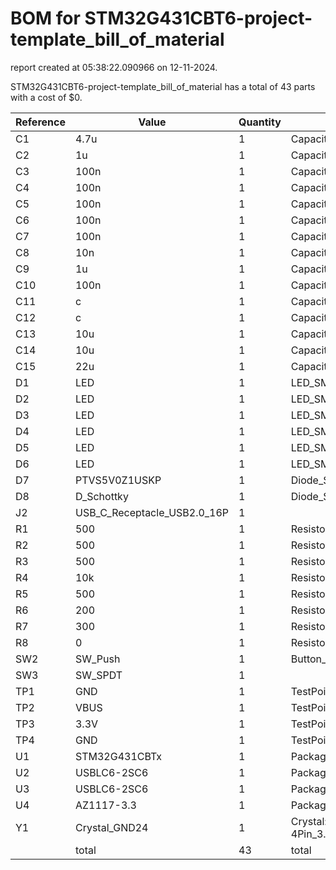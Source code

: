 # BOM for STM32G431CBT6-project-template_bill_of_material

report created at 05:38:22.090966 on 12-11-2024.

STM32G431CBT6-project-template_bill_of_material has a total of 43 parts with a cost of $0.

| Reference | Value | Quantity | part number | cost |
| --------- | ----- | -------- | ----------- | ---- |
| C1 | 4.7u | 1 | Capacitor_SMD:C_0805_2012Metric | $0 |
| C2 | 1u | 1 | Capacitor_SMD:C_0805_2012Metric | $0 |
| C3 | 100n | 1 | Capacitor_SMD:C_0805_2012Metric | $0 |
| C4 | 100n | 1 | Capacitor_SMD:C_0805_2012Metric | $0 |
| C5 | 100n | 1 | Capacitor_SMD:C_0805_2012Metric | $0 |
| C6 | 100n | 1 | Capacitor_SMD:C_0805_2012Metric | $0 |
| C7 | 100n | 1 | Capacitor_SMD:C_0805_2012Metric | $0 |
| C8 | 10n | 1 | Capacitor_SMD:C_0805_2012Metric | $0 |
| C9 | 1u | 1 | Capacitor_SMD:C_0805_2012Metric | $0 |
| C10 | 100n | 1 | Capacitor_SMD:C_0805_2012Metric | $0 |
| C11 | c | 1 | Capacitor_SMD:C_0805_2012Metric | $0 |
| C12 | c | 1 | Capacitor_SMD:C_0805_2012Metric | $0 |
| C13 | 10u | 1 | Capacitor_SMD:C_0805_2012Metric | $0 |
| C14 | 10u | 1 | Capacitor_SMD:C_0805_2012Metric | $0 |
| C15 | 22u | 1 | Capacitor_SMD:C_0805_2012Metric | $0 |
| D1 | LED | 1 | LED_SMD:LED_0805_2012Metric | $0 |
| D2 | LED | 1 | LED_SMD:LED_0805_2012Metric | $0 |
| D3 | LED | 1 | LED_SMD:LED_0805_2012Metric | $0 |
| D4 | LED | 1 | LED_SMD:LED_0805_2012Metric | $0 |
| D5 | LED | 1 | LED_SMD:LED_0805_2012Metric | $0 |
| D6 | LED | 1 | LED_SMD:LED_0805_2012Metric | $0 |
| D7 | PTVS5V0Z1USKP | 1 | Diode_SMD:Nexperia_DSN1608-2_1.6x0.8mm | $0 |
| D8 | D_Schottky | 1 | Diode_SMD:D_0805_2012Metric | $0 |
| J2 | USB_C_Receptacle_USB2.0_16P | 1 |  | $0 |
| R1 | 500 | 1 | Resistor_SMD:R_0805_2012Metric | $0 |
| R2 | 500 | 1 | Resistor_SMD:R_0805_2012Metric | $0 |
| R3 | 500 | 1 | Resistor_SMD:R_0805_2012Metric | $0 |
| R4 | 10k | 1 | Resistor_SMD:R_0805_2012Metric | $0 |
| R5 | 500 | 1 | Resistor_SMD:R_0805_2012Metric | $0 |
| R6 | 200 | 1 | Resistor_SMD:R_0805_2012Metric | $0 |
| R7 | 300 | 1 | Resistor_SMD:R_0805_2012Metric | $0 |
| R8 | 0 | 1 | Resistor_SMD:R_0805_2012Metric | $0 |
| SW2 | SW_Push | 1 | Button_Switch_SMD:SW_Push_SPST_NO_Alps_SKRK | $0 |
| SW3 | SW_SPDT | 1 |  | $0 |
| TP1 | GND | 1 | TestPoint:TestPoint_Pad_D1.5mm | $0 |
| TP2 | VBUS | 1 | TestPoint:TestPoint_Pad_D1.5mm | $0 |
| TP3 | 3.3V | 1 | TestPoint:TestPoint_Pad_D1.5mm | $0 |
| TP4 | GND | 1 | TestPoint:TestPoint_Bridge_Pitch2.54mm_Drill0.7mm | $0 |
| U1 | STM32G431CBTx | 1 | Package_QFP:LQFP-48_7x7mm_P0.5mm | $0 |
| U2 | USBLC6-2SC6 | 1 | Package_TO_SOT_SMD:SOT-23-6 | $0 |
| U3 | USBLC6-2SC6 | 1 | Package_TO_SOT_SMD:SOT-23-6 | $0 |
| U4 | AZ1117-3.3 | 1 | Package_TO_SOT_SMD:SOT-223 | $0 |
| Y1 | Crystal_GND24 | 1 | Crystal:Crystal_SMD_SeikoEpson_FA238V-4Pin_3.2x2.5mm_HandSoldering | $0 |
|  | total | 43 | total | $0 |
